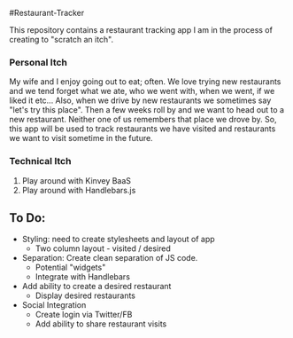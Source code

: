 #Restaurant-Tracker

This repository contains a restaurant tracking app I am in the process of creating to "scratch an itch".  

### Personal Itch
My wife and I enjoy going out to eat; often.  We love trying new restaurants and we tend forget what we ate, who we went with, when we went, if we liked it etc...  Also, when we drive by new restaurants we sometimes say "let's try this place".  Then a few weeks roll by and we want to head out to a new restaurant.  Neither one of us remembers that place we drove by.  So, this app will be used to track restaurants we have visited and restaurants we want to visit sometime in the future.

### Technical Itch
1. Play around with Kinvey BaaS
2. Play around with Handlebars.js


## To Do:
* Styling: need to create stylesheets and layout of app
	* Two column layout - visited / desired
* Separation: Create clean separation of JS code.  
	* Potential "widgets"
	* Integrate with Handlebars
* Add ability to create a desired restaurant
	* Display desired restaurants
* Social Integration
	* Create login via Twitter/FB
	* Add ability to share restaurant visits 

